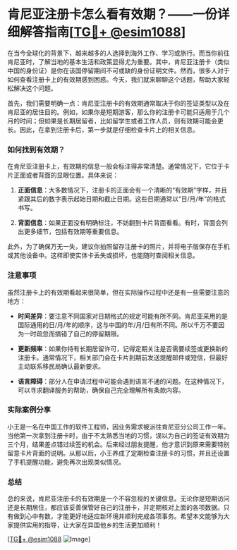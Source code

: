 # 肯尼亚注册卡怎么看有效期？——一份详细解答指南[[TG💪+ @esim1088](https://t.me/s/esim1088)]

在当今全球化的背景下，越来越多的人选择到海外工作、学习或旅行。而当你前往肯尼亚时，了解当地的基本生活和政策显得尤为重要。其中，肯尼亚注册卡（类似中国的身份证）是你在该国停留期间不可或缺的身份证明文件。然而，很多人对于如何查看注册卡上的有效期感到困惑。今天，我们就来聊聊这个话题，帮助大家轻松解决这个问题。

首先，我们需要明确一点：肯尼亚注册卡的有效期通常取决于你的签证类型以及在肯尼亚的居住目的。例如，如果你是短期游客，那么你的注册卡可能只适用于几个月的时间；但如果是长期居留者，比如留学生或者工作人员，则有效期可能会更长。因此，在拿到注册卡后，第一步就是仔细检查卡片上的相关信息。

### 如何找到有效期？

在肯尼亚注册卡上，有效期的信息一般会标注得非常清楚。通常情况下，它位于卡片正面或者背面的显眼位置。具体来说：

1. **正面信息**：大多数情况下，注册卡的正面会有一个清晰的“有效期”字样，并且紧跟其后的数字表示起始日期和截止日期。这些日期通常以“日/月/年”的格式书写。
   
2. **背面信息**：如果正面没有明确标注，不妨翻到卡片背面看看。有时，背面会列出更多细节，包括有效期等重要信息。

此外，为了确保万无一失，建议你拍照留存注册卡的照片，并将电子版保存在手机或其他设备中。这样即使实体卡丢失或损坏，也能随时查阅相关信息。

### 注意事项

虽然注册卡上的有效期看起来很简单，但在实际操作过程中还是有一些需要注意的地方：

- **时间差异**：要注意不同国家对日期格式的规定可能有所不同。肯尼亚采用的是国际通用的日/月/年的顺序，这与中国的年/月/日有所不同。所以千万不要因为一时疏忽而搞错了自己的停留期限。
  
- **更新频率**：如果你持有长期居留许可，记得定期关注是否需要续签或更换新的注册卡。通常情况下，相关部门会在卡片到期前发送提醒邮件或短信，但最好主动联系移民局确认最新要求。

- **语言障碍**：部分人在申请过程中可能会遇到语言不通的问题。在这种情况下，可以寻求翻译服务的帮助，确保自己完全理解所有条款内容。

### 实际案例分享

小王是一名在中国工作的软件工程师，因业务需求被派往肯尼亚分公司工作一年。当他第一次拿到注册卡时，由于不太熟悉当地的习惯，误以为自己的签证有效期为三个月，结果差点错过续签的机会。后来经过朋友提醒，他才意识到原来需要特别留意卡片背面的说明。从那以后，小王养成了定期检查注册卡的习惯，并且还设置了手机提醒功能，避免再次出现类似情况。

### 总结

总的来说，肯尼亚注册卡的有效期是一个不容忽视的关键信息。无论你是短期访问还是长期居住，都应该妥善保管好自己的注册卡，并定期核对上面的各项数据。只有做到心中有数，才能更好地适应新环境并顺利完成各项事务。希望本文能够为大家提供实用的指导，让大家在异国他乡的生活更加顺利！

[[TG💪+ @esim1088](https://t.me/s/esim1088) ![Image](https://i.postimg.cc/4NQfJmqS/Snipaste-2025-05-13-00-14-12.png)]